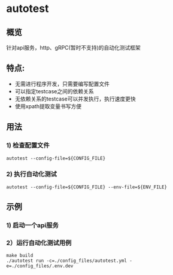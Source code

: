 # autotest

## 概览
针对api服务，http、gRPC(暂时不支持)的自动化测试框架

## 特点:
* 无需进行程序开发，只需要编写配置文件
* 可以指定testcase之间的依赖关系
* 无依赖关系的testcase可以并发执行，执行速度更快
* 使用xpath提取变量书写方便

## 用法
### 1) 检查配置文件
``` 
autotest --config-file=${CONFIG_FILE}
```

### 2) 执行自动化测试
``` 
autotest --config-file=${CONFIG_FILE} --env-file=${ENV_FILE}
```

## 示例
### 1) 启动一个api服务

### 2）运行自动化测试用例
```
make build
./autotest run -c=./config_files/autotest.yml -e=./config_files/.env.dev
```

